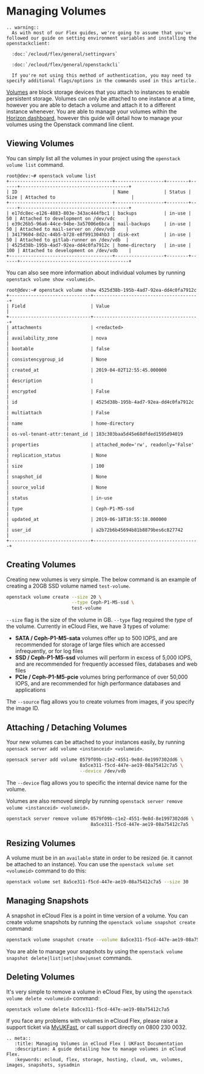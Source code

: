 # Managing Volumes

```eval_rst
.. warning::
  As with most of our Flex guides, we're going to assume that you've followed our guide on setting environment variables and installing the openstackclient:

  :doc:`/ecloud/flex/general/settingvars`

  :doc:`/ecloud/flex/general/openstackcli`

  If you're not using this method of authentication, you may need to specify additional flags/options in the commands used in this article.
```

[Volumes](https://wiki.openstack.org/wiki/Cinder) are block storage devices that you attach to instances to enable persistent storage. Volumes can only be attached to one instance at a time, however you are able to detach a volume and attach it to a different instance whenever. You are able to manage your volumes within the [Horizon dashboard](https://api.openstack.ecloud.co.uk/project/volumes/), however this guide will detail how to manage your volumes using the Openstack command line client.

## Viewing Volumes

You can simply list all the volumes in your project using the `openstack volume list` command.

```console
root@dev:~# openstack volume list
+--------------------------------------+------------------+--------+------+----------------------------------------+
| ID                                   | Name             | Status | Size | Attached to                            |
+--------------------------------------+------------------+--------+------+----------------------------------------+
| e17dc8ec-e126-4883-803e-343ac444fbc1 | backups          | in-use |   50 | Attached to development on /dev/vdc    |
| e39c26b5-96a6-44ce-94be-3a57006e6bca | mail-backups     | in-use |   50 | Attached to mail-server on /dev/vdb    |
| 34179604-8d2c-44b5-b728-e8f991304hb3 | disk-ext         | in-use |   50 | Attached to gitlab-runner on /dev/vdb  |
| 4525d38b-195b-4ad7-92ea-dd4c0fa7912c | home-directory   | in-use |  100 | Attached to development on /dev/vdb    |
+--------------------------------------+------------------+--------+------+----------------------------------------+
```

You can also see more information about individual volumes by running `openstack volume show <volumeid>`.

```console
root@dev:~# openstack volume show 4525d38b-195b-4ad7-92ea-dd4c0fa7912c
+------------------------------+---------------------------------------+
| Field                        | Value                                 |
+------------------------------+---------------------------------------+
| attachments                  | <redacted>                            |
| availability_zone            | nova                                  |
| bootable                     | false                                 |
| consistencygroup_id          | None                                  |
| created_at                   | 2019-04-02T12:55:45.000000            |
| description                  |                                       |
| encrypted                    | False                                 |
| id                           | 4525d38b-195b-4ad7-92ea-dd4c0fa7912c  |
| multiattach                  | False                                 |
| name                         | home-directory                        |
| os-vol-tenant-attr:tenant_id | 183c303baa5d45e68dfded1595d94019      |
| properties                   | attached_mode='rw', readonly='False'  |
| replication_status           | None                                  |
| size                         | 100                                   |
| snapshot_id                  | None                                  |
| source_volid                 | None                                  |
| status                       | in-use                                |
| type                         | Ceph-P1-M5-ssd                        |
| updated_at                   | 2019-06-18T10:55:18.000000            |
| user_id                      | a2b72b6b45694b81b8879bes6c827742      |
+------------------------------+---------------------------------------+
```

## Creating Volumes

Creating new volumes is very simple. The below command is an example of creating a 20GB SSD volume named `test-volume`.

```bash
openstack volume create --size 20 \
                        --type Ceph-P1-M5-ssd \
                        test-volume
```

`--size` flag is the size of the volume in GB.
`--type` flag required the _type_ of the volume. Currently in eCloud Flex, we have 3 types of volume:

* **SATA / Ceph-P1-M5-sata** volumes offer up to 500 IOPS, and are recommended for storage of large files which are accessed infrequently, or for log files
* **SSD / Ceph-P1-M5-ssd** volumes will perform in excess of 5,000 IOPS, and are recommended for frequently accessed files, databases and web files
* **PCIe / Ceph-P1-M5-pcie** volumes bring performance of over 50,000 IOPS, and are recommended for high performance databases and applications

The `--source` flag allows you to create volumes from images, if you specify the image ID.

## Attaching / Detaching Volumes

Your new volumes can be attached to your instances easily, by running `opensack server add volume <instanceid> <volumeid>`.

```bash
opensack server add volume 0579f09b-c1e2-4551-9e8d-8e1997302dd6 \
                           8a5ce311-f5cd-447e-ae19-08a75412c7a5 \
                           --device /dev/vdb
```

The `--device` flag allows you to specific the internal device name for the volume.

Volumes are also removed simply by running `openstack server remove volume <instanceid> <volumeid>`.

```bash
openstack server remove volume 0579f09b-c1e2-4551-9e8d-8e1997302dd6 \
                               8a5ce311-f5cd-447e-ae19-08a75412c7a5
```

## Resizing Volumes

A volume must be in an `available` state in order to be resized (ie. it cannot be attached to an instance). You can use the `openstack volume set <volumeid>` command to do this:

```bash
openstack volume set 8a5ce311-f5cd-447e-ae19-08a75412c7a5 --size 30
```

## Managing Snapshots

A snapshot in eCloud Flex is a point in time version of a volume. You can create volume snapshots by running the `openstack volume snapshot create` command:

```bash
openstack volume snapshot create --volume 8a5ce311-f5cd-447e-ae19-08a75412c7a5 volsc1
```

You are able to manage your snapshots by using the `openstack volume snapshot delete|list|set|show|unset` commands.

## Deleting Volumes

It's very simple to remove a volume in eCloud Flex, by using the `openstack volume delete <volumeid>` command:

```bash
openstack volume delete 8a5ce311-f5cd-447e-ae19-08a75412c7a5
```

If you face any problems with volumes in eCloud Flex, please raise a support ticket via [MyUKFast](https://my.ukfast.co.uk/pss/create), or call support directly on 0800 230 0032.

```eval_rst
.. meta::
   :title: Managing Volumes in eCloud Flex | UKFast Documentation
   :description: A guide detailing how to manage volumes in eCloud Flex.
   :keywords: ecloud, flex, storage, hosting, cloud, vm, volumes, images, snapshots, sysadmin
```
